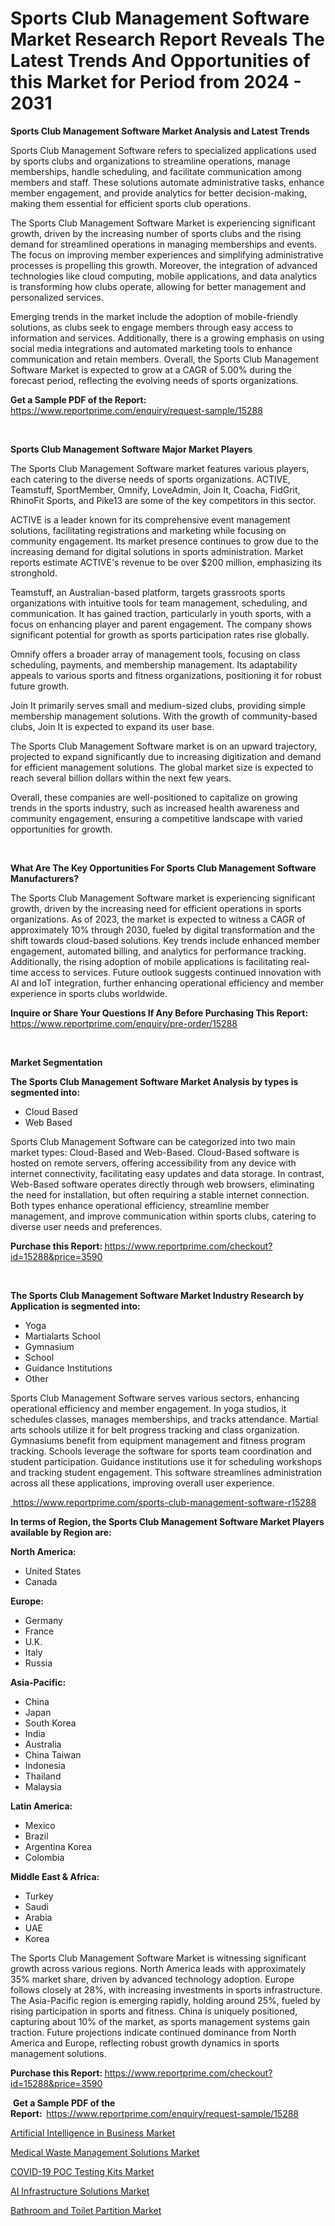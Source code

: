 <p><h1>Sports Club Management Software Market Research Report Reveals The Latest Trends And Opportunities of this Market for Period from 2024 - 2031</h1></p><p><strong>Sports Club Management Software Market Analysis and Latest Trends</strong></p>
<p><p>Sports Club Management Software refers to specialized applications used by sports clubs and organizations to streamline operations, manage memberships, handle scheduling, and facilitate communication among members and staff. These solutions automate administrative tasks, enhance member engagement, and provide analytics for better decision-making, making them essential for efficient sports club operations.</p><p>The Sports Club Management Software Market is experiencing significant growth, driven by the increasing number of sports clubs and the rising demand for streamlined operations in managing memberships and events. The focus on improving member experiences and simplifying administrative processes is propelling this growth. Moreover, the integration of advanced technologies like cloud computing, mobile applications, and data analytics is transforming how clubs operate, allowing for better management and personalized services.</p><p>Emerging trends in the market include the adoption of mobile-friendly solutions, as clubs seek to engage members through easy access to information and services. Additionally, there is a growing emphasis on using social media integrations and automated marketing tools to enhance communication and retain members. Overall, the Sports Club Management Software Market is expected to grow at a CAGR of 5.00% during the forecast period, reflecting the evolving needs of sports organizations.</p></p>
<p><strong>Get a Sample PDF of the Report:&nbsp;</strong> <a href="https://www.reportprime.com/enquiry/request-sample/15288?utm_campaign=1838&utm_medium=2&utm_source=Github&utm_content=ia&utm_term=29112024&utm_id=sports-club-management-software">https://www.reportprime.com/enquiry/request-sample/15288</a></p>
<p>&nbsp;</p>
<p><strong>Sports Club Management Software Major Market Players</strong></p>
<p><p>The Sports Club Management Software market features various players, each catering to the diverse needs of sports organizations. ACTIVE, Teamstuff, SportMember, Omnify, LoveAdmin, Join It, Coacha, FidGrit, RhinoFit Sports, and Pike13 are some of the key competitors in this sector.</p><p>ACTIVE is a leader known for its comprehensive event management solutions, facilitating registrations and marketing while focusing on community engagement. Its market presence continues to grow due to the increasing demand for digital solutions in sports administration. Market reports estimate ACTIVE's revenue to be over $200 million, emphasizing its stronghold.</p><p>Teamstuff, an Australian-based platform, targets grassroots sports organizations with intuitive tools for team management, scheduling, and communication. It has gained traction, particularly in youth sports, with a focus on enhancing player and parent engagement. The company shows significant potential for growth as sports participation rates rise globally.</p><p>Omnify offers a broader array of management tools, focusing on class scheduling, payments, and membership management. Its adaptability appeals to various sports and fitness organizations, positioning it for robust future growth.</p><p>Join It primarily serves small and medium-sized clubs, providing simple membership management solutions. With the growth of community-based clubs, Join It is expected to expand its user base.</p><p>The Sports Club Management Software market is on an upward trajectory, projected to expand significantly due to increasing digitization and demand for efficient management solutions. The global market size is expected to reach several billion dollars within the next few years.</p><p>Overall, these companies are well-positioned to capitalize on growing trends in the sports industry, such as increased health awareness and community engagement, ensuring a competitive landscape with varied opportunities for growth.</p></p>
<p>&nbsp;</p>
<p><strong>What Are The Key Opportunities For Sports Club Management Software Manufacturers?</strong></p>
<p><p>The Sports Club Management Software market is experiencing significant growth, driven by the increasing need for efficient operations in sports organizations. As of 2023, the market is expected to witness a CAGR of approximately 10% through 2030, fueled by digital transformation and the shift towards cloud-based solutions. Key trends include enhanced member engagement, automated billing, and analytics for performance tracking. Additionally, the rising adoption of mobile applications is facilitating real-time access to services. Future outlook suggests continued innovation with AI and IoT integration, further enhancing operational efficiency and member experience in sports clubs worldwide.</p></p>
<p><strong>Inquire or Share Your Questions If Any Before Purchasing This Report:</strong> <a href="https://www.reportprime.com/enquiry/pre-order/15288?utm_campaign=1838&utm_medium=2&utm_source=Github&utm_content=ia&utm_term=29112024&utm_id=sports-club-management-software">https://www.reportprime.com/enquiry/pre-order/15288</a></p>
<p>&nbsp;</p>
<p><strong>Market Segmentation</strong></p>
<p><strong>The Sports Club Management Software Market Analysis by types is segmented into:</strong></p>
<p><ul><li>Cloud Based</li><li>Web Based</li></ul></p>
<p><p>Sports Club Management Software can be categorized into two main market types: Cloud-Based and Web-Based. Cloud-Based software is hosted on remote servers, offering accessibility from any device with internet connectivity, facilitating easy updates and data storage. In contrast, Web-Based software operates directly through web browsers, eliminating the need for installation, but often requiring a stable internet connection. Both types enhance operational efficiency, streamline member management, and improve communication within sports clubs, catering to diverse user needs and preferences.</p></p>
<p><strong>Purchase this Report:&nbsp;</strong><a href="https://www.reportprime.com/checkout?id=15288&price=3590&utm_campaign=1838&utm_medium=2&utm_source=Github&utm_content=ia&utm_term=29112024&utm_id=sports-club-management-software">https://www.reportprime.com/checkout?id=15288&price=3590</a></p>
<p>&nbsp;</p>
<p><strong>The Sports Club Management Software Market Industry Research by Application is segmented into:</strong></p>
<p><ul><li>Yoga</li><li>Martialarts School</li><li>Gymnasium</li><li>School</li><li>Guidance Institutions</li><li>Other</li></ul></p>
<p><p>Sports Club Management Software serves various sectors, enhancing operational efficiency and member engagement. In yoga studios, it schedules classes, manages memberships, and tracks attendance. Martial arts schools utilize it for belt progress tracking and class organization. Gymnasiums benefit from equipment management and fitness program tracking. Schools leverage the software for sports team coordination and student participation. Guidance institutions use it for scheduling workshops and tracking student engagement. This software streamlines administration across all these applications, improving overall user experience.</p></p>
<p><a href="https://www.reportprime.com/sports-club-management-software-r15288?utm_campaign=1838&utm_medium=2&utm_source=Github&utm_content=ia&utm_term=29112024&utm_id=sports-club-management-software">&nbsp;https://www.reportprime.com/sports-club-management-software-r15288</a></p>
<p><strong>In terms of Region, the Sports Club Management Software Market Players available by Region are:</strong></p>
<p>
    <p> <strong> North America: </strong>
        <ul>
            <li>United States</li>
            <li>Canada</li>
        </ul>
        </p> 
    <p> <strong> Europe: </strong>
        <ul>
            <li>Germany</li>
            <li>France</li>
            <li>U.K.</li>
            <li>Italy</li>
            <li>Russia</li>
        </ul>
        </p> 
    <p> <strong> Asia-Pacific: </strong>
        <ul>
            <li>China</li>
            <li>Japan</li>
            <li>South Korea</li>
            <li>India</li>
            <li>Australia</li>
            <li>China Taiwan</li>
            <li>Indonesia</li>
            <li>Thailand</li>
            <li>Malaysia</li>
        </ul>
        </p> 
    <p> <strong> Latin America: </strong>
        <ul>
            <li>Mexico</li>
            <li>Brazil</li>
            <li>Argentina Korea</li>
            <li>Colombia</li>
        </ul>
        </p> 
    <p> <strong> Middle East & Africa: </strong>
        <ul>
            <li>Turkey</li>
            <li>Saudi</li>
            <li>Arabia</li>
            <li>UAE</li>
            <li>Korea</li>
        </ul>
    </p>
    </p>
<p><p>The Sports Club Management Software Market is witnessing significant growth across various regions. North America leads with approximately 35% market share, driven by advanced technology adoption. Europe follows closely at 28%, with increasing investments in sports infrastructure. The Asia-Pacific region is emerging rapidly, holding around 25%, fueled by rising participation in sports and fitness. China is uniquely positioned, capturing about 10% of the market, as sports management systems gain traction. Future projections indicate continued dominance from North America and Europe, reflecting robust growth dynamics in sports management solutions.</p></p>
<p><strong>Purchase this Report: </strong><a href="https://www.reportprime.com/checkout?id=15288&price=3590&utm_campaign=1838&utm_medium=2&utm_source=Github&utm_content=ia&utm_term=29112024&utm_id=sports-club-management-software">https://www.reportprime.com/checkout?id=15288&price=3590</a></p>
<p>&nbsp;<strong>Get a Sample PDF of the Report:&nbsp;&nbsp;</strong><a href="https://www.reportprime.com/enquiry/request-sample/15288?utm_campaign=1838&utm_medium=2&utm_source=Github&utm_content=ia&utm_term=29112024&utm_id=sports-club-management-software">https://www.reportprime.com/enquiry/request-sample/15288</a></p>
<p><strong></strong></p>
<p><p><a href="https://www.linkedin.com/pulse/insightful-analysis-artificial-intelligence-business-market-2024-2031-ebo0c?utm_campaign=1838&utm_medium=2&utm_source=Github&utm_content=ia&utm_term=29112024&utm_id=sports-club-management-software">Artificial Intelligence in Business Market</a></p><p><a href="https://www.linkedin.com/pulse/forecast-of122-cagr-study-medical-waste-management-solutions-etf3f?utm_campaign=1838&utm_medium=2&utm_source=Github&utm_content=ia&utm_term=29112024&utm_id=sports-club-management-software">Medical Waste Management Solutions Market</a></p><p><a href="https://issuu.com/reportprime-2/docs/covid-19-poc-testing-kits-market-size-2030.pptx?utm_campaign=1838&utm_medium=2&utm_source=Github&utm_content=ia&utm_term=29112024&utm_id=sports-club-management-software">COVID-19 POC Testing Kits Market</a></p><p><a href="https://www.linkedin.com/pulse/ai-infrastructure-solutions-industry-report-revenue-forecast-market-92tuc?utm_campaign=1838&utm_medium=2&utm_source=Github&utm_content=ia&utm_term=29112024&utm_id=sports-club-management-software">AI Infrastructure Solutions Market</a></p><p><a href="https://issuu.com/reportprime-2/docs/bathroom-and-toilet-partition-market-size-2030.ppt?utm_campaign=1838&utm_medium=2&utm_source=Github&utm_content=ia&utm_term=29112024&utm_id=sports-club-management-software">Bathroom and Toilet Partition Market</a></p></p>